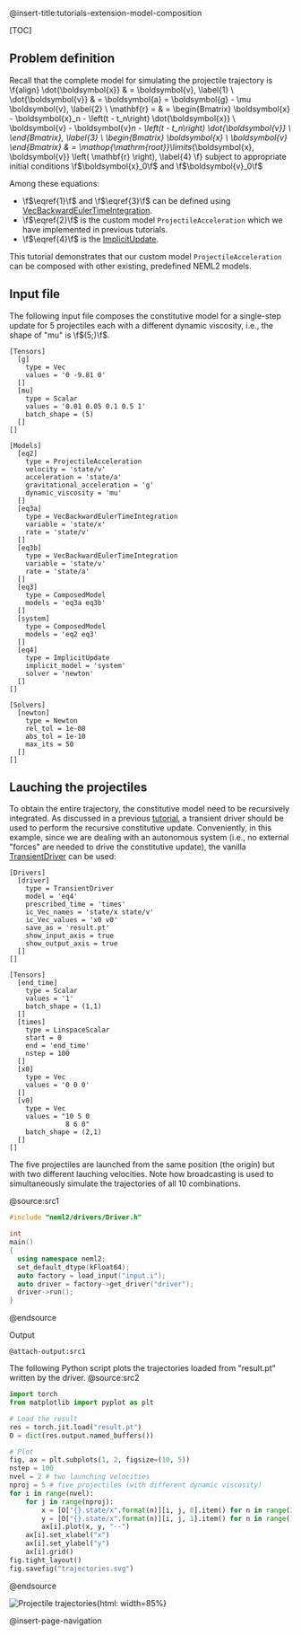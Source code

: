 @insert-title:tutorials-extension-model-composition

[TOC]

## Problem definition

Recall that the complete model for simulating the projectile trajectory is
\f{align}
  \dot{\boldsymbol{x}} & = \boldsymbol{v}, \label{1} \\
  \dot{\boldsymbol{v}} & = \boldsymbol{a} = \boldsymbol{g} - \mu \boldsymbol{v}, \label{2} \\
  \mathbf{r} = & = \begin{Bmatrix}
    \boldsymbol{x} - \boldsymbol{x}_n - \left(t - t_n\right) \dot{\boldsymbol{x}} \\
    \boldsymbol{v} - \boldsymbol{v}_n - \left(t - t_n\right) \dot{\boldsymbol{v}} \\
  \end{Bmatrix}, \label{3} \\
  \begin{Bmatrix}
    \boldsymbol{x} \\
    \boldsymbol{v}
  \end{Bmatrix} & = \mathop{\mathrm{root}}\limits_{\boldsymbol{x}, \boldsymbol{v}} \left( \mathbf{r} \right), \label{4}
\f}
subject to appropriate initial conditions \f$\boldsymbol{x}_0\f$ and \f$\boldsymbol{v}_0\f$

Among these equations:
- \f$\eqref{1}\f$ and \f$\eqref{3}\f$ can be defined using [VecBackwardEulerTimeIntegration](#vecbackwardeulertimeintegration).
- \f$\eqref{2}\f$ is the custom model `ProjectileAcceleration` which we have implemented in previous tutorials.
- \f$\eqref{4}\f$ is the [ImplicitUpdate](#implicitupdate).

This tutorial demonstrates that our custom model `ProjectileAcceleration` can be composed with other existing, predefined NEML2 models.

## Input file

The following input file composes the constitutive model for a single-step update for 5 projectiles each with a different dynamic viscosity, i.e., the shape of "mu" is \f$(5;)\f$.

```
[Tensors]
  [g]
    type = Vec
    values = '0 -9.81 0'
  []
  [mu]
    type = Scalar
    values = '0.01 0.05 0.1 0.5 1'
    batch_shape = (5)
  []
[]

[Models]
  [eq2]
    type = ProjectileAcceleration
    velocity = 'state/v'
    acceleration = 'state/a'
    gravitational_acceleration = 'g'
    dynamic_viscosity = 'mu'
  []
  [eq3a]
    type = VecBackwardEulerTimeIntegration
    variable = 'state/x'
    rate = 'state/v'
  []
  [eq3b]
    type = VecBackwardEulerTimeIntegration
    variable = 'state/v'
    rate = 'state/a'
  []
  [eq3]
    type = ComposedModel
    models = 'eq3a eq3b'
  []
  [system]
    type = ComposedModel
    models = 'eq2 eq3'
  []
  [eq4]
    type = ImplicitUpdate
    implicit_model = 'system'
    solver = 'newton'
  []
[]

[Solvers]
  [newton]
    type = Newton
    rel_tol = 1e-08
    abs_tol = 1e-10
    max_its = 50
  []
[]
```

## Lauching the projectiles

To obtain the entire trajectory, the constitutive model need to be recursively integrated. As discussed in a previous [tutorial](#tutorials-models-transient-driver), a transient driver should be used to perform the recursive constitutive update. Conveniently, in this example, since we are dealing with an autonomous system (i.e., no external "forces" are needed to drive the constitutive update), the vanilla [TransientDriver](#transientdriver) can be used:
```
[Drivers]
  [driver]
    type = TransientDriver
    model = 'eq4'
    prescribed_time = 'times'
    ic_Vec_names = 'state/x state/v'
    ic_Vec_values = 'x0 v0'
    save_as = 'result.pt'
    show_input_axis = true
    show_output_axis = true
  []
[]

[Tensors]
  [end_time]
    type = Scalar
    values = '1'
    batch_shape = (1,1)
  []
  [times]
    type = LinspaceScalar
    start = 0
    end = 'end_time'
    nstep = 100
  []
  [x0]
    type = Vec
    values = '0 0 0'
  []
  [v0]
    type = Vec
    values = "10 5 0
              8 6 0"
    batch_shape = (2,1)
  []
[]
```
The five projectiles are launched from the same position (the origin) but with two different lauching velocities. Note how broadcasting is used to simultaneously simulate the trajectories of all 10 combinations.

@source:src1
```cpp
#include "neml2/drivers/Driver.h"

int
main()
{
  using namespace neml2;
  set_default_dtype(kFloat64);
  auto factory = load_input("input.i");
  auto driver = factory->get_driver("driver");
  driver->run();
}
```
@endsource

Output
```
@attach-output:src1
```

The following Python script plots the trajectories loaded from "result.pt" written by the driver.
@source:src2
```python
import torch
from matplotlib import pyplot as plt

# Load the result
res = torch.jit.load("result.pt")
O = dict(res.output.named_buffers())

# Plot
fig, ax = plt.subplots(1, 2, figsize=(10, 5))
nstep = 100
nvel = 2 # two launching velocities
nproj = 5 # five projectiles (with different dynamic viscosity)
for i in range(nvel):
    for j in range(nproj):
        x = [O["{}.state/x".format(n)][i, j, 0].item() for n in range(1, nstep)]
        y = [O["{}.state/x".format(n)][i, j, 1].item() for n in range(1, nstep)]
        ax[i].plot(x, y, "--")
    ax[i].set_xlabel("x")
    ax[i].set_ylabel("y")
    ax[i].grid()
fig.tight_layout()
fig.savefig("trajectories.svg")
```
@endsource

![Projectile trajectories](tutorials/extension/model_composition/trajectories.svg){html: width=85%}

@insert-page-navigation

